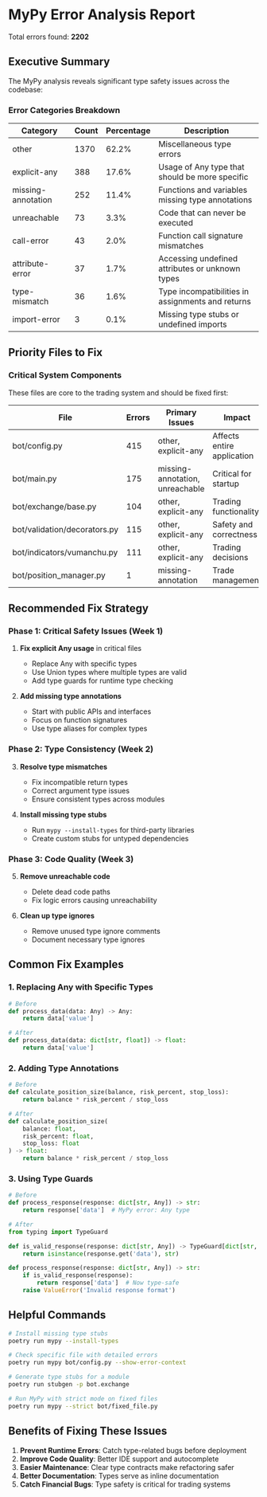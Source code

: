 # MyPy Error Analysis Report

Total errors found: **2202**

## Executive Summary

The MyPy analysis reveals significant type safety issues across the codebase:

### Error Categories Breakdown

| Category | Count | Percentage | Description |
|----------|-------|------------|-------------|
| other | 1370 | 62.2% | Miscellaneous type errors |
| explicit-any | 388 | 17.6% | Usage of Any type that should be more specific |
| missing-annotation | 252 | 11.4% | Functions and variables missing type annotations |
| unreachable | 73 | 3.3% | Code that can never be executed |
| call-error | 43 | 2.0% | Function call signature mismatches |
| attribute-error | 37 | 1.7% | Accessing undefined attributes or unknown types |
| type-mismatch | 36 | 1.6% | Type incompatibilities in assignments and returns |
| import-error | 3 | 0.1% | Missing type stubs or undefined imports |

## Priority Files to Fix

### Critical System Components

These files are core to the trading system and should be fixed first:

| File | Errors | Primary Issues | Impact |
|------|--------|----------------|--------|
| bot/config.py | 415 | other, explicit-any | Affects entire application |
| bot/main.py | 175 | missing-annotation, unreachable | Critical for startup |
| bot/exchange/base.py | 104 | other, explicit-any | Trading functionality |
| bot/validation/decorators.py | 115 | other, explicit-any | Safety and correctness |
| bot/indicators/vumanchu.py | 111 | other, explicit-any | Trading decisions |
| bot/position_manager.py | 1 | missing-annotation | Trade management |

## Recommended Fix Strategy

### Phase 1: Critical Safety Issues (Week 1)
1. **Fix explicit Any usage** in critical files
   - Replace Any with specific types
   - Use Union types where multiple types are valid
   - Add type guards for runtime type checking

2. **Add missing type annotations**
   - Start with public APIs and interfaces
   - Focus on function signatures
   - Use type aliases for complex types

### Phase 2: Type Consistency (Week 2)
3. **Resolve type mismatches**
   - Fix incompatible return types
   - Correct argument type issues
   - Ensure consistent types across modules

4. **Install missing type stubs**
   - Run `mypy --install-types` for third-party libraries
   - Create custom stubs for untyped dependencies

### Phase 3: Code Quality (Week 3)
5. **Remove unreachable code**
   - Delete dead code paths
   - Fix logic errors causing unreachability

6. **Clean up type ignores**
   - Remove unused type ignore comments
   - Document necessary type ignores

## Common Fix Examples

### 1. Replacing Any with Specific Types
```python
# Before
def process_data(data: Any) -> Any:
    return data['value']

# After
def process_data(data: dict[str, float]) -> float:
    return data['value']
```

### 2. Adding Type Annotations
```python
# Before
def calculate_position_size(balance, risk_percent, stop_loss):
    return balance * risk_percent / stop_loss

# After
def calculate_position_size(
    balance: float,
    risk_percent: float,
    stop_loss: float
) -> float:
    return balance * risk_percent / stop_loss
```

### 3. Using Type Guards
```python
# Before
def process_response(response: dict[str, Any]) -> str:
    return response['data']  # MyPy error: Any type

# After
from typing import TypeGuard

def is_valid_response(response: dict[str, Any]) -> TypeGuard[dict[str, str]]:
    return isinstance(response.get('data'), str)

def process_response(response: dict[str, Any]) -> str:
    if is_valid_response(response):
        return response['data']  # Now type-safe
    raise ValueError('Invalid response format')
```

## Helpful Commands

```bash
# Install missing type stubs
poetry run mypy --install-types

# Check specific file with detailed errors
poetry run mypy bot/config.py --show-error-context

# Generate type stubs for a module
poetry run stubgen -p bot.exchange

# Run MyPy with strict mode on fixed files
poetry run mypy --strict bot/fixed_file.py
```

## Benefits of Fixing These Issues

1. **Prevent Runtime Errors**: Catch type-related bugs before deployment
2. **Improve Code Quality**: Better IDE support and autocomplete
3. **Easier Maintenance**: Clear type contracts make refactoring safer
4. **Better Documentation**: Types serve as inline documentation
5. **Catch Financial Bugs**: Type safety is critical for trading systems
